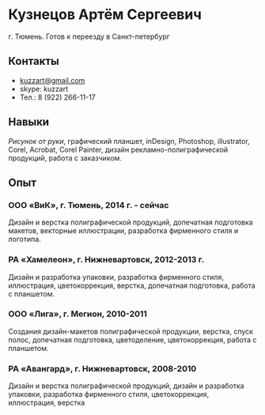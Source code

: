 # Кузнецов Артём Сергеевич
г. Тюмень. Готов к переезду в Санкт-петербург

## Контакты
* kuzzart@gmail.com
* skype: kuzzart
* Тел.: 8 (922) 266-11-17

## Навыки
_Рисунок от руки_, графический планшет, inDesign, Photoshop, illustrator, Corel, Acrobat, Corel Painter, дизайн рекламно-полиграфической продукций, работа с заказчиком.

## Опыт
### **ООО «ВиК»**, г. Тюмень, 2014 г. - сейчас
Дизайн и верстка полиграфической продукций, допечатная подготовка макетов, векторные иллюстрации, разработка фирменного стиля и логотипа.

### **РА «Хамелеон»**, г. Нижневартовск, 2012-2013 г.
Дизайн и разработка упаковки, разработка фирменного стиля, иллюстрация, цветокоррекция, верстка, допечатная подготовка, работа с планшетом.

### **ООО «Лига»**, г. Мегион, 2010-2011
Создания дизайн-макетов полиграфической продукции, верстка, спуск полос, допечатная подготовка, цветоделение, цветокоррекция, работа с планшетом.

### **РА «Авангард»**, г. Нижневартовск, 2008-2010
Дизайн и верстка полиграфической продукций, дизайн и разработка упаковки, разработка фирменного стиля, цветокоррекция, иллюстрация, верстка
